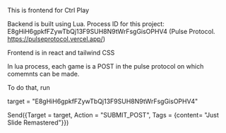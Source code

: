 This is frontend for Ctrl Play

Backend is built using Lua. Process ID for this project: E8gHiH6gpkfFZywTbQj13F9SUH8N9tWrFsgGisOPHV4 (Pulse Protocol. https://pulseprotocol.vercel.app/)

Frontend is in react and tailwind CSS

In lua process, each game is a POST in the pulse protocol on which comemnts can be made.

To do that, run

target = "E8gHiH6gpkfFZywTbQj13F9SUH8N9tWrFsgGisOPHV4"

Send({Target = target, Action = "SUBMIT_POST", Tags = {content= "Just Slide Remastered"}})
